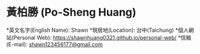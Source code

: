 # 黃柏勝 (Po-Sheng Huang)
*英文名字(English Name): Shawn
*現居地(Location): 台中(Taichung)
*個人網站(Personal Web): https://shawnhuang0321.github.io/personal-web/
*信箱(E-mail): shawn123456177@gmail.com
